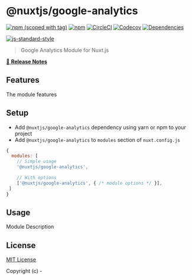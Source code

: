 # @nuxtjs/google-analytics
[![npm (scoped with tag)](https://img.shields.io/npm/v/@nuxtjs/google-analytics/latest.svg?style=flat-square)](https://npmjs.com/package/@nuxtjs/google-analytics)
[![npm](https://img.shields.io/npm/dt/@nuxtjs/google-analytics.svg?style=flat-square)](https://npmjs.com/package/@nuxtjs/google-analytics)
[![CircleCI](https://img.shields.io/circleci/project/github/nuxt-community/analytics-module.svg?style=flat-square)](https://circleci.com/gh/nuxt-community/analytics-module)
[![Codecov](https://img.shields.io/codecov/c/github/nuxt-community/analytics-module.svg?style=flat-square)](https://codecov.io/gh/nuxt-community/analytics-module)
[![Dependencies](https://david-dm.org/nuxt-community/analytics-module/status.svg?style=flat-square)](https://david-dm.org/nuxt-community/analytics-module)


[![js-standard-style](https://cdn.rawgit.com/standard/standard/master/badge.svg)](http://standardjs.com)

> Google Analytics Module for Nuxt.js

[📖 **Release Notes**](./CHANGELOG.md)

## Features

The module features

## Setup
- Add `@nuxtjs/google-analytics` dependency using yarn or npm to your project
- Add `@nuxtjs/google-analytics` to `modules` section of `nuxt.config.js`

```js
{
  modules: [
    // Simple usage
    '@nuxtjs/google-analytics',

    // With options
    ['@nuxtjs/google-analytics', { /* module options */ }],
 ]
}
```

## Usage

Module Description

## License

[MIT License](./LICENSE)

Copyright (c) -